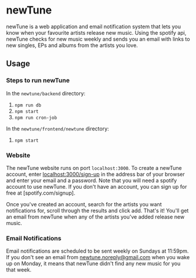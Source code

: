 # newTune

newTune is a web application and email notification system that lets you know when your favourite artists release new music. Using the spotify api, newTune checks for new music weekly and sends you an email with links to new singles, EPs and albums from the artists you love.

## Usage

### Steps to run newTune

In the `newtune/backend` directory:
1. `npm run db`
2. `npm start`
3. `npm run cron-job`

In the `newtune/frontend/newtune` directory:
1. `npm start`

### Website

The newTune website runs on port `localhost:3000`. To create a newTune account, enter [localhost:3000/sign-up](http://localhost:3000/sign-up) in the address bar of your browser and enter your email and a password. Note that you will need a spotify account to use newTune. If you don't have an account, you can sign up for free at [spotify.com/signup].

Once you've created an account, search for the artists you want notifications for, scroll through the results and click add. That's it! You'll get an email from newTune when any of the artists you've added release new music.

### Email Notifications

Email notifications are scheduled to be sent weekly on Sundays at 11:59pm. If you don't see an email from newtune.noreply@gmail.com when you wake up on Monday, it means that newTune didn't find any new music for you that week.